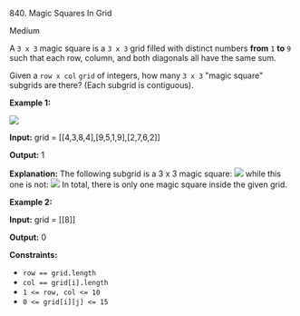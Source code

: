 840\. Magic Squares In Grid

Medium

A `3 x 3` magic square is a `3 x 3` grid filled with distinct numbers **from** `1` **to** `9` such that each row, column, and both diagonals all have the same sum.

Given a `row x col` `grid` of integers, how many `3 x 3` "magic square" subgrids are there? (Each subgrid is contiguous).

**Example 1:**

![](https://leetcode-in-java.github.io/src/main/java/g0801_0900/s0840_magic_squares_in_grid/magic_main.jpg)

**Input:** grid = [[4,3,8,4],[9,5,1,9],[2,7,6,2]]

**Output:** 1

**Explanation:** The following subgrid is a 3 x 3 magic square: ![](https://leetcode-in-java.github.io/src/main/java/g0801_0900/s0840_magic_squares_in_grid/magic_valid.jpg) while this one is not: ![](https://leetcode-in-java.github.io/src/main/java/g0801_0900/s0840_magic_squares_in_grid/magic_invalid.jpg) In total, there is only one magic square inside the given grid.

**Example 2:**

**Input:** grid = [[8]]

**Output:** 0

**Constraints:**

*   `row == grid.length`
*   `col == grid[i].length`
*   `1 <= row, col <= 10`
*   `0 <= grid[i][j] <= 15`